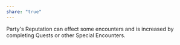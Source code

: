 ```yaml
---
share: "true"
---
```



Party's Reputation can effect some encounters and is increased by completing Quests or other Special Encounters.